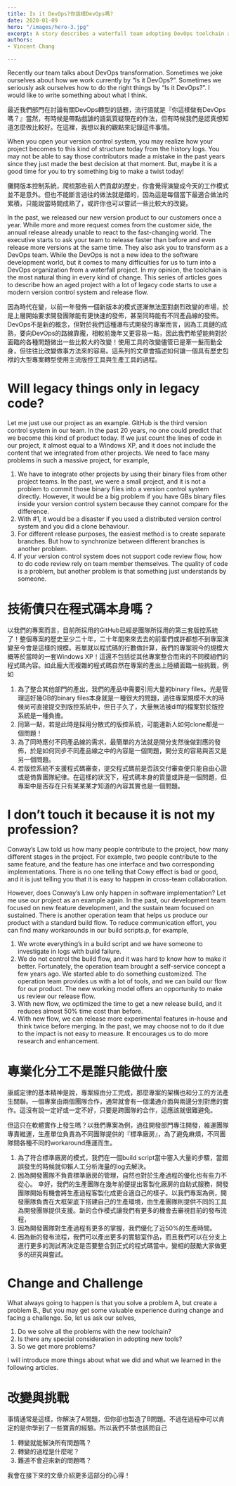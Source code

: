 ```yaml
---
title: Is it DevOps?你這樣DevOps嗎?
date: 2020-01-09
hero: "/images/hero-3.jpg"
excerpt: A story describes a waterfall team adopting DevOps toolchain and midset. 敘述一個瀑布式開發團隊想要轉型DevOps的故事。
authors:
- Vincent Chang

---
```

Recently our team talks about DevOps transformation. Sometimes we joke ourselves about how we work currently by “Is it DevOps?”. Sometimes we seriously ask ourselves how to do the right things by “Is it DevOps?”. I would like to write something about what I think.

最近我們部門在討論有關DevOps轉型的話題，流行語就是『你這樣做有DevOps嗎？』當然，有時候是帶點戲謔的語氣質疑現在的作法，但有時候我們是認真想知道怎麼做比較好。在這裡，我想以我的觀點來記錄這件事情。

When you open your version control system, you may realize how your project becomes to this kind of structure today from the history logs. You may not be able to say those contributors made a mistake in the past years since they just made the best decision at that moment. But, maybe it is a good time for you to try something big to make a twist today!

攤開版本控制系統，爬梳那些前人們貢獻的歷史，你會覺得演變成今天的工作模式並不是意外。但也不能斷言過往的做法就是錯的，因為這是每個當下最適合做法的累積，只能說當時間成熟了，或許你也可以嘗試一些比較大的改變。

In the past, we released our new version product to our customers once a year. While more and more request comes from the customer side, the annual release already unable to react to the fast-changing world. The executive starts to ask your team to release faster than before and even release more versions at the same time. They also ask you to transform as a DevOps team. While the DevOps is not a new idea to the software development world, but it comes to many difficulties for us to turn into a DevOps organization from a waterfall project. In my opinion, the toolchain is the most natural thing in every kind of change. This series of articles goes to describe how an aged project with a lot of legacy code starts to use a modern version control system and release flow.

因為時代在變，以前一年發佈一個新版本的模式逐漸無法面對劇烈改變的市場，於是上層開始要求開發團隊能有更快速的發佈，甚至同時能有不同產品線的發佈。DevOps不是新的概念，但對於我們這種瀑布式開發的專案而言，因為工具鏈的成熟，要向DevOps的路線靠攏，相較前幾年又更容易一點，因此我們希望能夠對於面臨的各種問題做出一些比較大的改變！使用工具的改變儘管已是牽一髮而動全身，但往往比改變做事方法來的容易。這系列的文章會描述如何讓一個具有歷史包袱的大型專案轉型使用主流版控工具與生產工具的過程。

# Will legacy things only in legacy code?
Let me just use our project as an example. GitHub is the third version control system in our team. In the past 20 years, no one could predict that we become this kind of product today. If we just count the lines of code in our project, it almost equal to a Windows XP, and it does not include the content that we integrated from other projects. We need to face many problems in such a massive project, for example,
1. We have to integrate other projects by using their binary files from other project teams. In the past, we were a small project, and it is not a problem to commit those binary files into a version control system directly. However, it would be a big problem if you have GBs binary files inside your version control system because they cannot compare for the difference.
2. With #1, it would be a disaster if you used a distributed version control system and you did a clone behaviour.
3. For different release purposes, the easiest method is to create separate branches. But how to synchronize between different branches is another problem.
4. If your version control system does not support code review flow, how to do code review rely on team member themselves. The quality of code is a problem, but another problem is that something just understands by someone.
# 技術債只在程式碼本身嗎？
以我們的專案而言，目前所採用的GitHub已經是團隊所採用的第三套版控系統了！整個專案的歷史至少二十年，二十年間來來去去的前輩們或許都想不到專案演變至今會是這樣的規模。若單就以程式碼的行數做計算，我們的專案現今的規模大概等於當時的一套Windows XP！這還不包括從其他專案整合而來的不同模組們的程式碼內容。如此龐大而複雜的程式碼自然在專案的產出上陸續面臨一些挑戰，例如
1. 為了整合其他部門的產出，我們的產品中需要引用大量的binary files。光是管理這好幾GB的binary files本身就是一種很大的問題，過往專案規模不大的時候尚可直接提交到版控系統中，但日子久了，大量無法被diff的檔案對於版控系統是一種負擔。
2. 同第一點，若是此時是採用分散式的版控系統，可能連新人如何clone都是一個問題！
3. 為了同時應付不同產品線的需求，最簡單的方法就是開分支然後做對應的發佈，於是如何同步不同產品線之中的內容是一個問題，開分支的容易與否又是另一個問題。
4. 若版控系統不支援程式碼審查，提交程式碼前是否該交付審查便只能自由心證或是倚靠團隊紀律。在這樣的狀況下，程式碼本身的質量或許是一個問題，但專案中是否存在只有某某某才知道的內容其實也是一個問題。
# I don’t touch it because it is not my profession?
Conway’s Law told us how many people contribute to the project, how many different stages in the project. For example, two people contribute to the same feature, and the feature has one interface and two corresponding implementations. There is no one telling that Cowy effect is bad or good, and it is just telling you that it is easy to happen in cross-team collaboration.

However, does Conway’s Law only happen in software implementation? Let me use our project as an example again. In the past, our development team focused on new feature development, and the sustain team focused on sustained. There is another operation team that helps us produce our product with a standard build flow. To reduce communication effort, you can find many workarounds in our build scripts.p, for example,
1. We wrote everything’s in a build script and we have someone to investigate in logs with build failure.
2. We do not control the build flow, and it was hard to know how to make it better.
Fortunately, the operation team brought a self-service concept a few years ago. We started able to do something customized. The operation team provides us with a lot of tools, and we can build our flow for our product. The new working model offers an opportunity to make us review our release flow.
1. With new flow, we optimized the time to get a new release build, and it reduces almost 50% time cost than before.
2. With new flow, we can release more experimental features in-house and think twice before merging. In the past, we may choose not to do it due to the impact is not easy to measure. It encourages us to do more research and enhancement.
# 專業化分工不是誰只能做什麼
康威定律的基本精神是說，專案經由分工完成，那麼專案的架構也和分工的方法產生關聯。一個專案由兩個團隊合作，通常就會有一個溝通介面與兩邊分別對應的實作。這沒有說一定好或一定不好，只要是跨團隊的合作，這應該就很難避免。

但這只在軟體實作上發生嗎？以我們專案為例，過往開發部門專注開發，維運團隊專責維運，生產單位負責為不同團隊提供的『標準廠房』，為了避免麻煩，不同團隊間各種不同的workaround應運而生。
1. 為了符合標準廠房的模式，我們在一個build script當中塞入大量的步驟，當錯誤發生的時候就仰賴人工分析海量的log去解決。
2. 因為開發團隊不負責標準廠房的管理，自然也對於生產過程的優化也有些力不從心。
幸好，我們的生產團隊在幾年前便提出客製化廠房的自助式服務，開發團隊開始有機會將生產過程客製化成更合適自己的樣子。以我們專案為例，開發團隊負責在大框架底下搭建自己的生產環境，由生產團隊則提供不同的工具為開發團隊提供支援。新的合作模式讓我們有更多的機會去審視目前的發布流程，
1. 因為開發團隊對生產過程有更多的掌握，我們優化了近50%的生產時間。
2. 因為新的發布流程，我們可以產出更多的實驗室作品，而且我們可以在分支上進行更多的測試再決定是否要整合到正式的程式碼當中。變相的鼓勵大家做更多的研究與嘗試。
# Change and Challenge
What always going to happen is that you solve a problem A, but create a problem B., But you may get some valuable experience during change and facing a challenge. So, let us ask our selves,
1. Do we solve all the problems with the new toolchain?
2. Is there any special consideration in adopting new tools?
3. So we get more problems?

I will introduce more things about what we did and what we learned in the following articles.
# 改變與挑戰
事情通常是這樣，你解決了A問題，但你卻也製造了B問題。不過在過程中可以肯定的是你學到了一些寶貴的經驗。所以我們不禁也該問自己
1. 轉變就能解決所有問題嗎？
2. 轉變的過程是什麼呢？
3. 難道不會迎來新的問題嗎？

我會在接下來的文章介紹更多這部分的心得！